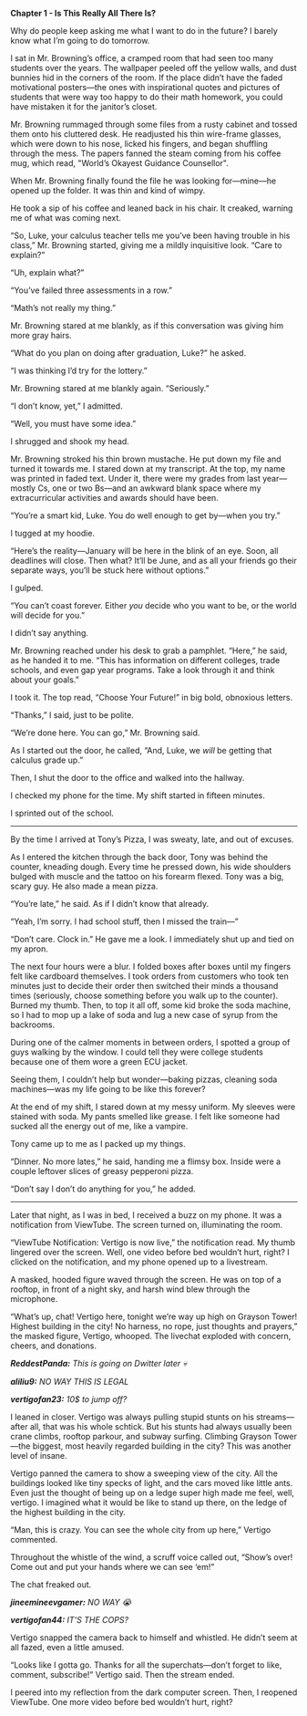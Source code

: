 **Chapter 1 - Is This Really All There Is?**

Why do people keep asking me what I want to do in the future? I barely know what I’m going to do tomorrow.

I sat in Mr. Browning’s office, a cramped room that had seen too many students over the years. The wallpaper peeled off the yellow walls, and dust bunnies hid in the corners of the room. If the place didn’t have the faded motivational posters—the ones with inspirational quotes and pictures of students that were way too happy to do their math homework, you could have mistaken it for the janitor’s closet. 

Mr. Browning rummaged through some files from a rusty cabinet and tossed them onto his cluttered desk. He readjusted his thin wire-frame glasses, which were down to his nose, licked his fingers, and began shuffling through the mess. The papers fanned the steam coming from his coffee mug, which read, "World’s Okayest Guidance Counsellor".

When Mr. Browning finally found the file he was looking for—mine—he opened up the folder. It was thin and kind of wimpy.

He took a sip of his coffee and leaned back in his chair. It creaked, warning me of what was coming next.

“So, Luke, your calculus teacher tells me you’ve been having trouble in his class,” Mr. Browning started, giving me a mildly inquisitive look. “Care to explain?”

“Uh, explain what?”

“You’ve failed three assessments in a row.”

“Math’s not really my thing.”

Mr. Browning stared at me blankly, as if this conversation was giving him more gray hairs.

“What do you plan on doing after graduation, Luke?” he asked.

“I was thinking I’d try for the lottery.” 

Mr. Browning stared at me blankly again. “Seriously.”

“I don’t know, yet,” I admitted.

“Well, you must have some idea.”

I shrugged and shook my head.

Mr. Browning stroked his thin brown mustache. He put down my file and turned it towards me. I stared down at my transcript. At the top, my name was printed in faded text. Under it, there were my grades from last year—mostly Cs, one or two Bs—and an awkward blank space where my extracurricular activities and awards should have been.

“You’re a smart kid, Luke. You do well enough to get by—when you try.”

I tugged at my hoodie.

“Here’s the reality—January will be here in the blink of an eye. Soon, all deadlines will close. Then what? It’ll be June, and as all your friends go their separate ways, you’ll be stuck here without options.”

I gulped.

“You can’t coast forever. Either *you* decide who you want to be, or the world will decide for you.”

I didn’t say anything.

Mr. Browning reached under his desk to grab a pamphlet. “Here,” he said, as he handed it to me. “This has information on different colleges, trade schools, and even gap year programs. Take a look through it and think about your goals.”

I took it. The top read, “Choose Your Future!” in big bold, obnoxious letters.

“Thanks,” I said, just to be polite. 

“We’re done here. You can go,” Mr. Browning said.

As I started out the door, he called, “And, Luke, we *will* be getting that calculus grade up.”

Then, I shut the door to the office and walked into the hallway. 

I checked my phone for the time. My shift started in fifteen minutes.

I sprinted out of the school. 

---

By the time I arrived at Tony’s Pizza, I was sweaty, late, and out of excuses.

As I entered the kitchen through the back door, Tony was behind the counter, kneading dough. Every time he pressed down, his wide shoulders bulged with muscle and the tattoo on his forearm flexed. Tony was a big, scary guy. He also made a mean pizza.

“You’re late,” he said. As if I didn’t know that already.

“Yeah, I’m sorry. I had school stuff, then I missed the train—”

“Don’t care. Clock in.” He gave me a look. I immediately shut up and tied on my apron.

The next four hours were a blur. I folded boxes after boxes until my fingers felt like cardboard themselves. I took orders from customers who took ten minutes just to decide their order then switched their minds a thousand times (seriously, choose something before you walk up to the counter). Burned my thumb. Then, to top it all off, some kid broke the soda machine, so I had to mop up a lake of soda and lug a new case of syrup from the backrooms.

During one of the calmer moments in between orders, I spotted a group of guys walking by the window. I could tell they were college students because one of them wore a green ECU jacket.

Seeing them, I couldn’t help but wonder—baking pizzas, cleaning soda machines—was my life going to be like this forever?

At the end of my shift, I stared down at my messy uniform. My sleeves were stained with soda. My pants smelled like grease. I felt like someone had sucked all the energy out of me, like a vampire.

Tony came up to me as I packed up my things.

“Dinner. No more lates,” he said, handing me a flimsy box. Inside were a couple leftover slices of greasy pepperoni pizza.

“Don’t say I don’t do anything for you,” he added.

---

Later that night, as I was in bed, I received a buzz on my phone. It was a notification from ViewTube. The screen turned on, illuminating the room.

“ViewTube Notification: Vertigo is now live,” the notification read. My thumb lingered over the screen. Well, one video before bed wouldn’t hurt, right? I clicked on the notification, and my phone opened up to a livestream.

A masked, hooded figure waved through the screen. He was on top of a rooftop, in front of a night sky, and harsh wind blew through the microphone.

“What’s up, chat\! Vertigo here, tonight we’re way up high on Grayson Tower\! Highest building in the city\! No harness, no rope, just thoughts and prayers,” the masked figure, Vertigo, whooped. The livechat exploded with concern, cheers, and donations.

***ReddestPanda:*** *This is going on Dwitter later 💀*

***aliliu9:*** *NO WAY THIS IS LEGAL*

***vertigofan23:*** *10$ to jump off?*

I leaned in closer. Vertigo was always pulling stupid stunts on his streams—after all, that was his whole schtick. But his stunts had always usually been crane climbs, rooftop parkour, and subway surfing. Climbing Grayson Tower—the biggest, most heavily regarded building in the city? This was another level of insane.

Vertigo panned the camera to show a sweeping view of the city. All the buildings looked like tiny specks of light, and the cars moved like little ants. Even just the thought of being up on a ledge super high made me feel, well, vertigo. I imagined what it would be like to stand up there, on the ledge of the highest building in the city.

“Man, this is crazy. You can see the whole city from up here,” Vertigo commented.

Throughout the whistle of the wind, a scruff voice called out, “Show’s over\! Come out and put your hands where we can see ‘em\!”

The chat freaked out.

***jineemineevgamer:*** *NO WAY 😭*

***vertigofan44:*** *IT'S THE COPS?*

Vertigo snapped the camera back to himself and whistled. He didn’t seem at all fazed, even a little amused.

“Looks like I gotta go. Thanks for all the superchats—don’t forget to like, comment, subscribe!” Vertigo said. Then the stream ended.

I peered into my reflection from the dark computer screen. Then, I reopened ViewTube. One more video before bed wouldn’t hurt, right?

